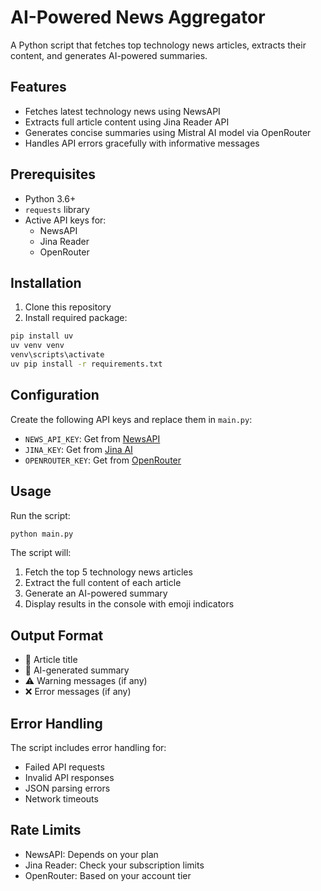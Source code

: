 # AI-Powered News Aggregator

A Python script that fetches top technology news articles, extracts their content, and generates AI-powered summaries.

## Features

- Fetches latest technology news using NewsAPI
- Extracts full article content using Jina Reader API
- Generates concise summaries using Mistral AI model via OpenRouter
- Handles API errors gracefully with informative messages

## Prerequisites

- Python 3.6+
- `requests` library
- Active API keys for:
  - NewsAPI
  - Jina Reader
  - OpenRouter

## Installation

1. Clone this repository
2. Install required package:
```sh
pip install uv
uv venv venv
venv\scripts\activate
uv pip install -r requirements.txt
```

## Configuration

Create the following API keys and replace them in `main.py`:

- `NEWS_API_KEY`: Get from [NewsAPI](https://newsapi.org)
- `JINA_KEY`: Get from [Jina AI](https://jina.ai)
- `OPENROUTER_KEY`: Get from [OpenRouter](https://openrouter.ai)

## Usage

Run the script:
```sh
python main.py
```

The script will:
1. Fetch the top 5 technology news articles
2. Extract the full content of each article
3. Generate an AI-powered summary
4. Display results in the console with emoji indicators

## Output Format

- 🔹 Article title
- 🧠 AI-generated summary
- ⚠️ Warning messages (if any)
- ❌ Error messages (if any)

## Error Handling

The script includes error handling for:
- Failed API requests
- Invalid API responses
- JSON parsing errors
- Network timeouts

## Rate Limits

- NewsAPI: Depends on your plan
- Jina Reader: Check your subscription limits
- OpenRouter: Based on your account tier